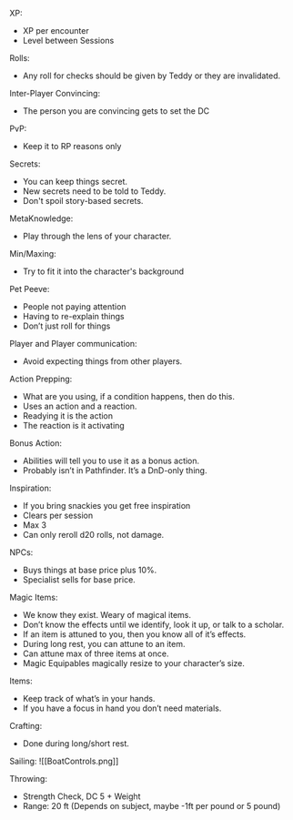 XP:
- XP per encounter
- Level between Sessions

Rolls:
- Any roll for checks should be given by Teddy or they are invalidated.

Inter-Player Convincing:
- The person you are convincing gets to set the DC

PvP:
- Keep it to RP reasons only

Secrets:
- You can keep things secret.
- New secrets need to be told to Teddy.
- Don't spoil story-based secrets.

MetaKnowledge:
- Play through the lens of your character.

Min/Maxing:
- Try to fit it into the character's background

Pet Peeve:
- People not paying attention
- Having to re-explain things
- Don’t just roll for things

Player and Player communication:
- Avoid expecting things from other players.

Action Prepping:
- What are you using, if a condition happens, then do this.
- Uses an action and a reaction.
- Readying it is the action
- The reaction is it activating

Bonus Action:
- Abilities will tell you to use it as a bonus action.
- Probably isn’t in Pathfinder. It’s a DnD-only thing.

Inspiration:
- If you bring snackies you get free inspiration
- Clears per session
- Max 3
- Can only reroll d20 rolls, not damage.

NPCs:
- Buys things at base price plus 10%.
- Specialist sells for base price.

Magic Items:
- We know they exist. Weary of magical items.
- Don’t know the effects until we identify, look it up, or talk to a scholar.
- If an item is attuned to you, then you know all of it’s effects.
- During long rest, you can attune to an item.
- Can attune max of three items at once.
- Magic Equipables magically resize to your character’s size.

Items:
- Keep track of what’s in your hands.
- If you have a focus in hand you don’t need materials.

Crafting:
- Done during long/short rest.


Sailing:
![[BoatControls.png]]

Throwing:
- Strength Check, DC 5 + Weight
- Range: 20 ft (Depends on subject, maybe -1ft per pound or 5 pound)

